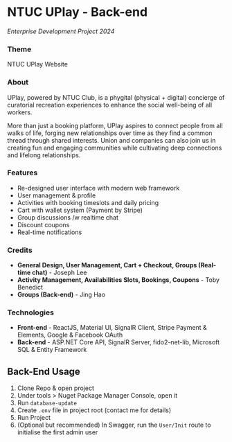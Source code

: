 # NTUC UPlay - Back-end
*Enterprise Development Project 2024*

### Theme
NTUC UPlay Website

### About  
UPlay, powered by NTUC Club, is a phygital (physical + digital) concierge of curatorial recreation experiences to enhance the social well-being of all workers.

More than just a booking platform, UPlay aspires to connect people from all walks of life, forging new relationships over time as they find a common thread through shared interests. Union and companies can also join us in creating fun and engaging communities while cultivating deep connections and lifelong relationships.

### Features
- Re-designed user interface with modern web framework
- User management & profile
- Activities with booking timeslots and daily pricing
- Cart with wallet system (Payment by Stripe)
- Group discussions /w realtime chat
- Discount coupons
- Real-time notifications

### Credits
- **General Design, User Management, Cart + Checkout, Groups (Real-time chat)** - Joseph Lee
- **Activity Management, Availabilities Slots, Bookings, Coupons** - Toby Benedict
- **Groups (Back-end)** - Jing Hao

### Technologies
- **Front-end** - ReactJS, Material UI, SignalR Client, Stripe Payment & Elements, Google & Facebook OAuth
- **Back-end** - ASP.NET Core API, SignalR Server, fido2-net-lib, Microsoft SQL & Entity Framework

## Back-End Usage

1. Clone Repo & open project
2. Under tools > Nuget Package Manager Console, open it
3. Run `database-update`
4. Create `.env` file in project root (contact me for details)
5. Run Project
6. (Optional but recommended) In Swagger, run the `User/Init` route to initialise the first admin user

